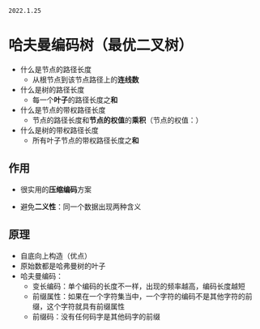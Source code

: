 ```
2022.1.25
```

# 哈夫曼编码树（最优二叉树）

- 什么是节点的路径长度
    - 从根节点到该节点路径上的**连线数**
- 什么是树的路径长度
    - 每一个**叶子**的路径长度之**和**
- 什么是节点的带权路径长度
    - 节点的路径长度和**节点的权值**的**乘积**（节点的权值：）
- 什么是树的带权路径长度
    - 所有叶子节点的带权路径长度之**和**

## 作用
- 很实用的**压缩编码**方案

- 避免**二义性**：同一个数据出现两种含义

## 原理
- 自底向上构造（优点）
- 原始数都是哈弗曼树的叶子
- 哈夫曼编码：
    - 变长编码：单个编码的长度不一样，出现的频率越高，编码长度越短
    - 前缀属性：如果在一个字符集当中，一个字符的编码不是其他字符的前缀，这个字符就具有前缀属性
    - 前缀码：没有任何码字是其他码字的前缀
